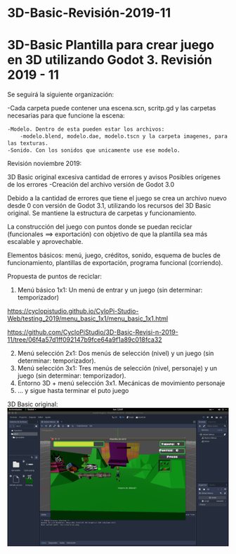 # 3D-Basic-Revisión-2019-11
# 3D-Basic  Plantilla para crear juego en 3D utilizando Godot 3.   Revisión 2019 - 11

Se seguirá la siguiente organización:

-Cada carpeta puede contener una escena.scn, scritp.gd y las carpetas necesarias para que funcione la escena:

    -Modelo. Dentro de esta pueden estar los archivos:
        -modelo.blend, modelo.dae, modelo.tscn y la carpeta imagenes, para las texturas.
    -Sonido. Con los sonidos que unicamente use ese modelo.

Revisión noviembre 2019:

3D Basic original excesiva cantidad de errores y avisos
Posibles orígenes de los errores 
-Creación del archivo versión de Godot 3.0

Debido a la cantidad de errores que tiene el juego se crea un archivo nuevo desde 0 con versión de Godot 3.1, utilizando los recursos del 3D Basic original. Se mantiene la estructura de carpetas y funcionamiento.

La construcción del juego con puntos donde se puedan reciclar (funcionales ==> exportación) con objetivo de que la plantilla sea más escalable y aprovechable.

Elementos básicos: menú, juego, créditos, sonido, esquema de bucles de funcionamiento, plantillas de exportación, programa funcional (corriendo).

Propuesta de puntos de reciclar:
1. Menú básico 1x1: Un menú de entrar y un juego (sin determinar: temporizador)

https://cyclopistudio.github.io/CyloPi-Studio-Web/testing_2019/menu_basic_1x1/menu_basic_1x1.html

https://github.com/CycloPiStudio/3D-Basic-Revisi-n-2019-11/tree/06f4a57d1ff092147b9fce64a9f1a89c018fca32

2. Menú selección 2x1: Dos menús de selección (nivel) y un juego (sin determinar: temporizador).
3. Menú selección 3x1: Tres menús de selección (nivel, personaje) y un juego (sin determinar: temporizador).
4. Entorno 3D + menú selección 3x1. Mecánicas de movimiento personaje
5. ... y sigue hasta terminar el puto juego


3D Basic original:
<img src="https://github.com/CycloPiStudio/3D-Basic/blob/master/Imagenes/Captura%20juego%201.png" />

